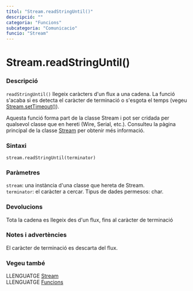 ```yaml
---
títol: "Stream.readStringUntil()"
descripció: ""
categoria: "Funcions"
subcategoria: "Comunicacio"
funcio: "Stream"
---
```


# Stream.readStringUntil()

### Descripció

`readStringUntil()` llegeix caràcters d'un flux a una cadena. La funció s'acaba si es detecta el caràcter de terminació o s'esgota el temps (vegeu [Stream.setTimeout()](./Stream.setTimeout().md)).

Aquesta funció forma part de la classe Stream i pot ser cridada per qualsevol classe que en hereti (Wire, Serial, etc.). Consulteu la pàgina principal de la classe [Stream](../Stream.md) per obtenir més informació.

### Sintaxi

`stream.readStringUntil(terminator)`

### Paràmetres

`stream`: una instància d'una classe que hereta de Stream.  
`terminator`: el caràcter a cercar. Tipus de dades permesos: char.  

### Devolucions

Tota la cadena es llegeix des d'un flux, fins al caràcter de terminació

### Notes i advertències

El caràcter de terminació es descarta del flux.

### Vegeu també

LLENGUATGE [Stream](../Stream.md)  
LLENGUATGE [Funcions](../../../Funcions.md)

